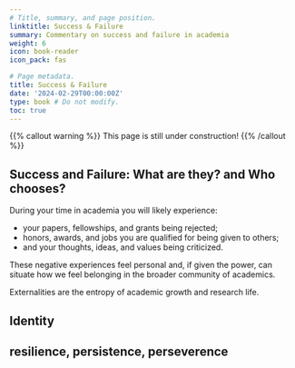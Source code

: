 ```yaml
---
# Title, summary, and page position.
linktitle: Success & Failure
summary: Commentary on success and failure in academia    
weight: 6
icon: book-reader
icon_pack: fas

# Page metadata.
title: Success & Failure
date: '2024-02-29T00:00:00Z'
type: book # Do not modify.
toc: true
---
```


{{% callout warning %}}
This page is still under construction!
{{% /callout %}}

## Success and Failure: What are they? and Who chooses? 

During your time in academia you will likely experience:
- your papers, fellowships, and grants being rejected;
- honors, awards, and jobs you are qualified for being given to others; 
- and your thoughts, ideas, and values being criticized.

These negative experiences feel personal and, if given the power, can situate how we feel belonging in the broader community of academics.

Externalities are the entropy of academic growth and research life.

## Identity

## resilience, persistence, perseverence
